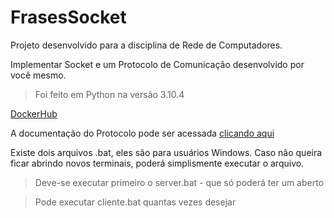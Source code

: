 # FrasesSocket

Projeto desenvolvido para a disciplina de Rede de Computadores.

Implementar Socket e um Protocolo de Comunicação desenvolvido por você mesmo.

>Foi feito em Python na versão 3.10.4


[DockerHub](https://hub.docker.com/repository/docker/gustavohsx/frases-socket)


A documentação do Protocolo pode ser acessada [clicando aqui](https://docs.google.com/document/d/1QZykIyZQsbNP39wQJSB7Se5PfQrCul0deqCUwJkVpdo/edit?usp=share_link)


Existe dois arquivos .bat, eles são para usuários Windows. Caso não queira ficar abrindo novos terminais, poderá simplismente executar o arquivo.
>Deve-se executar primeiro o server.bat - que só poderá ter um aberto

>Pode executar cliente.bat quantas vezes desejar
